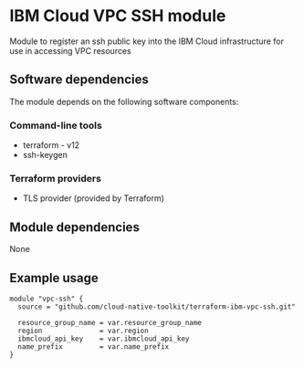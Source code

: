 # IBM Cloud VPC SSH module

Module to register an ssh public key into the IBM Cloud infrastructure for use in accessing VPC resources

## Software dependencies

The module depends on the following software components:

### Command-line tools

- terraform - v12
- ssh-keygen

### Terraform providers

- TLS provider (provided by Terraform)

## Module dependencies

None

## Example usage

```hcl-terraform
module "vpc-ssh" {
  source = "github.com/cloud-native-toolkit/terraform-ibm-vpc-ssh.git"

  resource_group_name = var.resource_group_name
  region              = var.region
  ibmcloud_api_key    = var.ibmcloud_api_key
  name_prefix         = var.name_prefix
}
```

